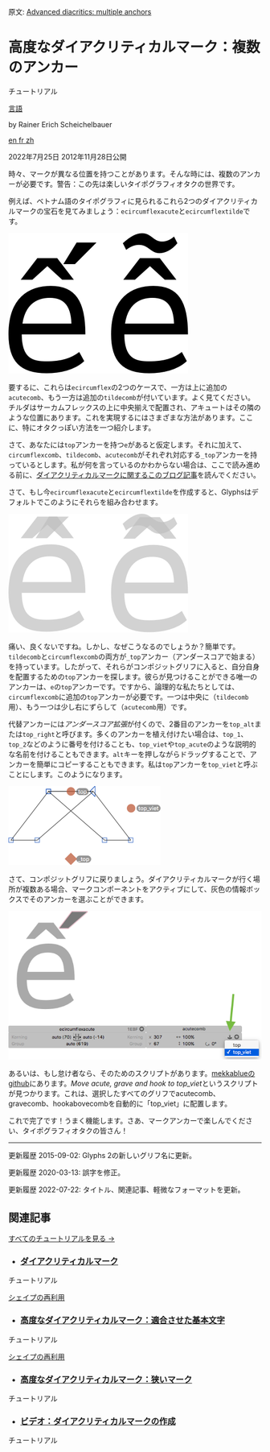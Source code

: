 原文: [Advanced diacritics: multiple anchors](https://glyphsapp.com/learn/advanced-diacritics-multiple-anchors)
# 高度なダイアクリティカルマーク：複数のアンカー

チュートリアル

[ 言語 ](https://glyphsapp.com/learn?q=languages)

by Rainer Erich Scheichelbauer

[ en ](https://glyphsapp.com/learn/advanced-diacritics-multiple-anchors) [ fr ](https://glyphsapp.com/fr/learn/advanced-diacritics-multiple-anchors) [ zh ](https://glyphsapp.com/zh/learn/advanced-diacritics-multiple-anchors)

2022年7月25日 2012年11月28日公開

時々、マークが異なる位置を持つことがあります。そんな時には、複数のアンカーが必要です。警告：この先は楽しいタイポグラフィオタクの世界です。

例えば、ベトナム語のタイポグラフィに見られるこれら2つのダイアクリティカルマークの宝石を見てみましょう：`ecircumflexacute`と`ecircumflextilde`です。

![](images/multipleanchors-1.png)

要するに、これらは`ecircumflex`の2つのケースで、一方は上に追加の`acutecomb`、もう一方は追加の`tildecomb`が付いています。よく見てください。チルダはサーカムフレックスの上に中央揃えで配置され、アキュートはその隣のような位置にあります。これを実現するにはさまざまな方法があります。ここに、特にオタクっぽい方法を一つ紹介します。

さて、あなたには`top`アンカーを持つ`e`があると仮定します。それに加えて、`circumflexcomb`、`tildecomb`、`acutecomb`がそれぞれ対応する`_top`アンカーを持っているとします。私が何を言っているのかわからない場合は、ここで読み進める前に、[ダイアクリティカルマークに関するこのブログ記事](diacritics/.md)を読んでください。

さて、もし今`ecircumflexacute`と`ecircumflextilde`を作成すると、Glyphsはデフォルトでこのようにそれらを組み合わせます。

![](images/multipleanchors-2.png)

痛い、良くないですね。しかし、なぜこうなるのでしょうか？簡単です。`tildecomb`と`circumflexcomb`の両方が`_top`アンカー（アンダースコアで始まる）を持っています。したがって、それらがコンポジットグリフに入ると、自分自身を配置するための`top`アンカーを探します。彼らが見つけることができる唯一のアンカーは、`e`の`top`アンカーです。ですから、論理的な私たちとしては、`circumflexcomb`に追加の`top`アンカーが必要です。一つは中央に（`tildecomb`用）、もう一つは少し右にずらして（`acutecomb`用）です。

代替アンカーには*アンダースコア拡張*が付くので、2番目のアンカーを`top_alt`または`top_right`と呼びます。多くのアンカーを植え付けたい場合は、`top_1`、`top_2`などのように番号を付けることも、`top_viet`や`top_acute`のような説明的な名前を付けることもできます。`alt`キーを押しながらドラッグすることで、アンカーを簡単にコピーすることもできます。私は`top`アンカーを`top_viet`と呼ぶことにします。このようになります。

![](images/multipleanchors-3.png)

さて、コンポジットグリフに戻りましょう。ダイアクリティカルマークが行く場所が複数ある場合、マークコンポーネントをアクティブにして、灰色の情報ボックスでそのアンカーを選ぶことができます。

![](images/multipleanchors-4.png)

あるいは、もし怠け者なら、そのためのスクリプトがあります。[mekkablueのgithub](https://github.com/mekkablue/Glyphs-Scripts)にあります。*Move acute, grave and hook to top_viet*というスクリプトが見つかります。これは、選択したすべてのグリフでacutecomb、gravecomb、hookabovecombを自動的に「top_viet」に配置します。

これで完了です！うまく機能します。さあ、マークアンカーで楽しんでください、タイポグラフィオタクの皆さん！

---

更新履歴 2015-09-02: Glyphs 2の新しいグリフ名に更新。

更新履歴 2020-03-13: 誤字を修正。

更新履歴 2022-07-22: タイトル、関連記事、軽微なフォーマットを更新。

## 関連記事

[すべてのチュートリアルを見る →](https://glyphsapp.com/learn)

*   ### [ダイアクリティカルマーク](diacritics.md)

チュートリアル

[ シェイプの再利用 ](https://glyphsapp.com/learn?q=reusing+shapes)

*   ### [高度なダイアクリティカルマーク：適合させた基本文字](advanced-diacritics-adapted-base-letters.md)

チュートリアル

[ シェイプの再利用 ](https://glyphsapp.com/learn?q=reusing+shapes)

*   ### [高度なダイアクリティカルマーク：狭いマーク](advanced-diacritics-narrow-marks.md)

チュートリアル

*   ### [ビデオ：ダイアクリティカルマークの作成](video-building-diacritics.md)

チュートリアル